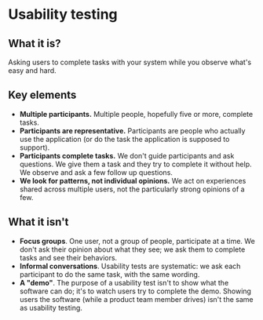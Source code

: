 # Usability testing

## What it is?
Asking users to complete tasks with your system while you observe what's easy and hard.

## Key elements
- **Multiple participants.** Multiple people, hopefully five or more, complete tasks.
- **Participants are representative.** Participants are people who actually use the application (or do the task the application is supposed to support).
- **Participants complete tasks.** We don't guide participants and ask questions. We give them a task and they try to complete it without help. We observe and ask a few follow up questions.
- **We look for patterns, not individual opinions.** We act on experiences shared across multiple users, not the particularly strong opinions of a few.

## What it isn't
- **Focus groups**. One user, not a group of people, participate at a time. We don't ask their opinion about what they see; we ask them to complete tasks and see their behaviors.
- **Informal conversations**. Usability tests are systematic: we ask each participant to do the same task, with the same wording.
- **A "demo"**. The purpose of a usability test isn't to show what the software can do; it's to watch users try to complete the demo. Showing users the software (while a product team member drives) isn't the same as usability testing.
